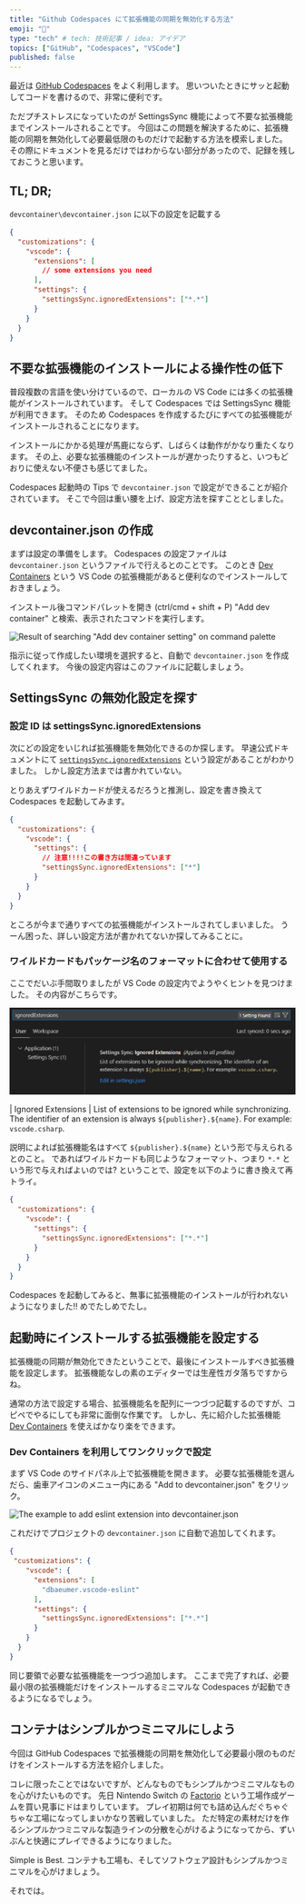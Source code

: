 ```yaml
---
title: "Github Codespaces にて拡張機能の同期を無効化する方法"
emoji: "🔖"
type: "tech" # tech: 技術記事 / idea: アイデア
topics: ["GitHub", "Codespaces", "VSCode"]
published: false
---
```


最近は [GitHub Codespaces](https://github.com/features/codespaces) をよく利用します。
思いついたときにサッと起動してコードを書けるので、非常に便利です。

ただプチストレスになっていたのが SettingsSync 機能によって不要な拡張機能までインストールされることです。
今回はこの問題を解決するために、拡張機能の同期を無効化して必要最低限のものだけで起動する方法を模索しました。
その際にドキュメントを見るだけではわからない部分があったので、記録を残しておこうと思います。

## TL; DR;

`devcontainer\devcontainer.json` に以下の設定を記載する

```json:title=devcontainer.json
{
  "customizations": {
    "vscode": {
      "extensions": [
        // some extensions you need
      ],
      "settings": {
        "settingsSync.ignoredExtensions": ["*.*"]
      }
    }
  }
}
```

## 不要な拡張機能のインストールによる操作性の低下

普段複数の言語を使い分けているので、ローカルの VS Code には多くの拡張機能がインストールされています。
そして Codespaces では SettingsSync 機能が利用できます。
そのため Codespaces を作成するたびにすべての拡張機能がインストールされることになります。

インストールにかかる処理が馬鹿にならず、しばらくは動作がかなり重たくなります。
その上、必要な拡張機能のインストールが遅かったりすると、いつもどおりに使えない不便さも感じてました。

Codespaces 起動時の Tips で `devcontainer.json` で設定ができることが紹介されています。
そこで今回は重い腰を上げ、設定方法を探すこととしました。

## devcontainer.json の作成

まずは設定の準備をします。
Codespaces の設定ファイルは `devcontainer.json` というファイルで行えるとのことです。
このとき [Dev Containers](https://marketplace.visualstudio.com/items?itemName=ms-vscode-remote.remote-containers) という VS Code の拡張機能があると便利なのでインストールしておきましょう。

インストール後コマンドパレットを開き (ctrl/cmd + shift + P) "Add dev container" と検索、表示されたコマンドを実行します。

![Result of searching "Add dev container setting" on command palette](articles/images/codespaces-extensions/AddDevContainerSettings.png)

指示に従って作成したい環境を選択すると、自動で `devcontainer.json` を作成してくれます。
今後の設定内容はこのファイルに記載しましょう。

## SettingsSync の無効化設定を探す

### 設定 ID は settingsSync.ignoredExtensions

次にどの設定をいじれば拡張機能を無効化できるのか探します。
早速公式ドキュメントにて [`settingsSync.ignoredExtensions`](https://code.visualstudio.com/docs/editor/settings-sync#_configuring-synced-data) という設定があることがわかりました。
しかし設定方法までは書かれていない。

とりあえずワイルドカードが使えるだろうと推測し、設定を書き換えて Codespaces を起動してみます。

```json:title=devcontainer.json
{
  "customizations": {
    "vscode": {
      "settings": {
        // 注意!!!!この書き方は間違っています
        "settingsSync.ignoredExtensions": ["*"]
      }
    }
  }
}
```

ところが今まで通りすべての拡張機能がインストールされてしまいました。
うーん困った、詳しい設定方法が書かれてないか探してみることに。

### ワイルドカードもパッケージ名のフォーマットに合わせて使用する

ここでだいぶ手間取りましたが VS Code の設定内でようやくヒントを見つけました。
その内容がこちらです。

![Setting form for ignoredExtensions](/images/codespaces-extensions/ignoredExtensions.png)

| Ignored Extensions
| List of extensions to be ignored while synchronizing. The identifier of an extension is always `${publisher}.${name}`. For example: `vscode.csharp`.

説明によれば拡張機能名はすべて `${publisher}.${name}` という形で与えられるとのこと。
であればワイルドカードも同じようなフォーマット、つまり `*.*` という形で与えればよいのでは?
ということで、設定を以下のように書き換えて再トライ。

```json
{
  "customizations": {
    "vscode": {
      "settings": {
        "settingsSync.ignoredExtensions": ["*.*"]
      }
    }
  }
}
```

Codespaces を起動してみると、無事に拡張機能のインストールが行われないようになりました!!
めでたしめでたし。

## 起動時にインストールする拡張機能を設定する

拡張機能の同期が無効化できたということで、最後にインストールすべき拡張機能を設定します。
拡張機能なしの素のエディターでは生産性ガタ落ちですからね。

通常の方法で設定する場合、拡張機能名を配列に一つづつ記載するのですが、コピペでやるにしても非常に面倒な作業です。
しかし、先に紹介した拡張機能 [Dev Containers](https://marketplace.visualstudio.com/items?itemName=ms-vscode-remote.remote-containers) を使えばかなり楽をできます。

### Dev Containers を利用してワンクリックで設定

まず VS Code のサイドパネル上で拡張機能を開きます。
必要な拡張機能を選んだら、歯車アイコンのメニュー内にある "Add to devcontainer.json" をクリック。

![The example to add eslint extension into devcontainer.json](articles/images/codespaces-extensions/AddToDevContainer.png)

これだけでプロジェクトの `devcontainer.json` に自動で追加してくれます。

```json
{
 "customizations": {
    "vscode": {
      "extensions": [
        "dbaeumer.vscode-eslint"
      ],
      "settings": {
        "settingsSync.ignoredExtensions": ["*.*"]
      }
    }
  }
}
```

同じ要領で必要な拡張機能を一つづつ追加します。
ここまで完了すれば、必要最小限の拡張機能だけをインストールするミニマルな Codespaces が起動できるようになるでしょう。

## コンテナはシンプルかつミニマルにしよう

今回は GitHub Codespaces で拡張機能の同期を無効化して必要最小限のものだけをインストールする方法を紹介しました。

コレに限ったことではないですが、どんなものでもシンプルかつミニマルなものを心がけたいものです。
先日 Nintendo Switch の [Factorio](https://store-jp.nintendo.com/list/software/70010000056817.html) という工場作成ゲームを買い見事にドはまりしています。
プレイ初期は何でも詰め込んだぐちゃぐちゃな工場になってしまいかなり苦戦していました。
ただ特定の素材だけを作るシンプルかつミニマルな製造ラインの分散を心がけるようになってから、ずいぶんと快適にプレイできるようになりました。

Simple is Best.
コンテナも工場も、そしてソフトウェア設計もシンプルかつミニマルを心がけましょう。

それでは。
